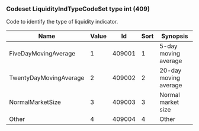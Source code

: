 ### Codeset LiquidityIndTypeCodeSet type int (409)

Code to identify the type of liquidity indicator.

| Name                   | Value | Id     | Sort | Synopsis              |
|------------------------|-------|--------|------|-----------------------|
| FiveDayMovingAverage   | 1     | 409001 | 1    | 5-day moving average  |
| TwentyDayMovingAverage | 2     | 409002 | 2    | 20-day moving average |
| NormalMarketSize       | 3     | 409003 | 3    | Normal market size    |
| Other                  | 4     | 409004 | 4    | Other                 |

